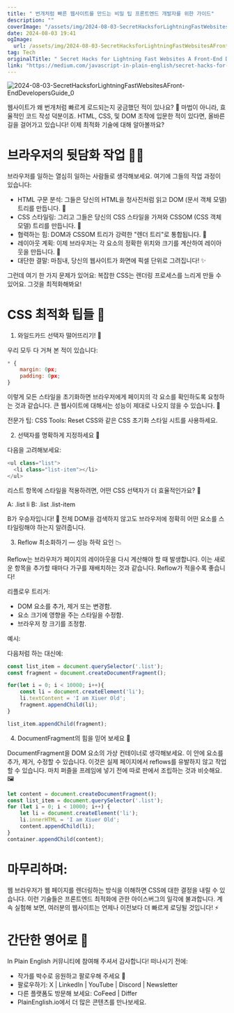 ```yaml
---
title: " 번개처럼 빠른 웹사이트를 만드는 비밀 팁 프론트엔드 개발자를 위한 가이드"
description: ""
coverImage: "/assets/img/2024-08-03-SecretHacksforLightningFastWebsitesAFront-EndDevelopersGuide_0.png"
date: 2024-08-03 19:41
ogImage: 
  url: /assets/img/2024-08-03-SecretHacksforLightningFastWebsitesAFront-EndDevelopersGuide_0.png
tag: Tech
originalTitle: " Secret Hacks for Lightning Fast Websites A Front-End Developers Guide"
link: "https://medium.com/javascript-in-plain-english/secret-hacks-for-lightning-fast-websites-a-front-end-developers-guide-d9e4e916717d"
---
```



![2024-08-03-SecretHacksforLightningFastWebsitesAFront-EndDevelopersGuide_0](/assets/img/2024-08-03-SecretHacksforLightningFastWebsitesAFront-EndDevelopersGuide_0.png)

웹사이트가 왜 번개처럼 빠르게 로드되는지 궁금했던 적이 있나요? 🤔 마법이 아니라, 효율적인 코드 작성 덕분이죠. HTML, CSS, 및 DOM 조작에 입문한 적이 있다면, 올바른 길을 걸어가고 있습니다! 이제 최적화 기술에 대해 알아볼까요?

# 브라우저의 뒷담화 작업 🕵️‍♀️

브라우저를 일하는 열심히 일하는 사람들로 생각해보세요. 여기에 그들의 작업 과정이 있습니다:

<div class="content-ad"></div>

- HTML 구문 분석: 그들은 당신의 HTML을 청사진처럼 읽고 DOM (문서 객체 모델) 트리를 만듭니다. 🌳
- CSS 스타일링: 그리고 그들은 당신의 CSS 스타일을 가져와 CSSOM (CSS 객체 모델) 트리를 만듭니다. 🎨
- 협력하는 힘: DOM과 CSSOM 트리가 강력한 "렌더 트리"로 통합됩니다. 🤝
- 레이아웃 계획: 이제 브라우저는 각 요소의 정확한 위치와 크기를 계산하여 레이아웃을 만듭니다. 📐
- 대단한 결말: 마침내, 당신의 웹사이트가 화면에 픽셀 단위로 그려집니다! ✨

그런데 여기 한 가지 문제가 있어요: 복잡한 CSS는 렌더링 프로세스를 느리게 만들 수 있어요. 그것을 최적화해봐요!

# CSS 최적화 팁들 🧰

1. 와일드카드 선택자 떨어뜨리기! 🚫

<div class="content-ad"></div>

우리 모두 다 거쳐 본 적이 있습니다:

```js
* {
    margin: 0px;
    padding: 0px;
}
```

이렇게 모든 스타일을 초기화하면 브라우저에게 페이지의 각 요소를 확인하도록 요청하는 것과 같습니다. 큰 웹사이트에 대해서는 성능이 제대로 나오지 않을 수 있습니다. 🐢

전문가 팁: CSS Tools: Reset CSS와 같은 CSS 초기화 스타일 시트를 사용하세요.

<div class="content-ad"></div>

2. 선택자를 명확하게 지정하세요 🎯

다음을 고려해보세요:

```js
<ul class="list">
  <li class="list-item"></li>
</ul>
```

리스트 항목에 스타일을 적용하려면, 어떤 CSS 선택자가 더 효율적인가요? 🤔

<div class="content-ad"></div>

A: .list li
B: .list .list-item

B가 우승자입니다! 🎉 전체 DOM을 검색하지 않고도 브라우저에 정확히 어떤 요소를 스타일링해야 하는지 알려줍니다.

3. Reflow 최소화하기 — 성능 하락 요인 📉

Reflow는 브라우저가 페이지의 레이아웃을 다시 계산해야 할 때 발생합니다. 이는 새로운 항목을 추가할 때마다 가구를 재배치하는 것과 같습니다. Reflow가 적을수록 좋습니다!

<div class="content-ad"></div>

리플로우 트리거:

- DOM 요소를 추가, 제거 또는 변경함.
- 요소 크기에 영향을 주는 스타일을 수정함.
- 브라우저 창 크기를 조정함.

예시:

다음처럼 하는 대신에:

<div class="content-ad"></div>

```js
const list_item = document.querySelector('.list');
const fragment = document.createDocumentFragment();

for(let i = 0; i < 10000; i++){
    const li = document.createElement('li');
    li.textContent = 'I am Xiuer Old';
    fragment.appendChild(li);
}

list_item.appendChild(fragment);
```

<div class="content-ad"></div>

4. DocumentFragment의 힘을 믿어 보세요 🦸

DocumentFragment을 DOM 요소의 가상 컨테이너로 생각해보세요. 이 안에 요소를 추가, 제거, 수정할 수 있습니다. 이것은 실제 페이지에서 reflows를 유발하지 않고 작업할 수 있습니다. 마치 퍼즐을 프레임에 넣기 전에 따로 판에서 조립하는 것과 비슷해요. 🖼️

```js
let content = document.createDocumentFragment();
const list_item = document.querySelector('.list');
for (let i = 0; i < 10000; i++) {
    let li = document.createElement('li');
    li.innerHTML = 'I am Xiuer Old';
    content.appendChild(li);
}
container.appendChild(content);
```

# 마무리하며:

<div class="content-ad"></div>

웹 브라우저가 웹 페이지를 렌더링하는 방식을 이해하면 CSS에 대한 결정을 내릴 수 있습니다. 이런 기술들은 프론트엔드 최적화에 관한 아이스버그의 일각에 불과합니다. 계속 실험해 보면, 여러분의 웹사이트는 언제나 이전보다 더 빠르게 로딩될 것입니다! ⚡️

# 간단한 영어로 🚀

In Plain English 커뮤니티에 참여해 주셔서 감사합니다! 떠나시기 전에:

- 작가를 박수로 응원하고 팔로우해 주세요 ️👏️️
- 팔로우하기: X | LinkedIn | YouTube | Discord | Newsletter
- 다른 플랫폼도 방문해 보세요: CoFeed | Differ
- PlainEnglish.io에서 더 많은 콘텐츠를 만나보세요.